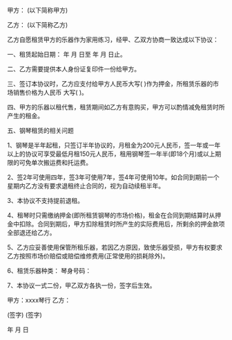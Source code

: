 
 


甲方： (以下简称甲方)


乙方： (以下简称乙方)


乙方自愿租赁甲方的乐器作为家用练习，经甲、乙双方协商一致达成以下协议：


一、租赁起始日期： 年 月 日至 年 月 日止。


二、乙方需要提供本人身份证复印件一份给甲方。


三、签订本协议时，乙方应支付给甲方人民币大写( )作为押金，所租赁乐器的市场销售价格为人民币 大写( )。


四、甲方的乐器以租代售，租赁期间如乙方有意购买，甲方可以酌情减免租赁时所产生的租金。


五、钢琴租赁的相关问题


1、钢琴是半年起租，只签订半年协议的，月租金为200元人民币，签一年或一年以上的协议可享受最低月租150元人民币，租用钢琴签一年半(即18个月)或以上期限的可免单次搬运费和托运费。


2、签2年可使用四年，签3年可使用7年，签4年可使用10年。如合同到期前一个星期内乙方没有要求退租终止合同的，视为自动续租半年。


3、本协议不支持提前退租。


4、租琴时只需缴纳押金(即所租赁钢琴的市场价格)，租金在合同到期结算时从押金中扣除。合同到期后，甲方扣除租赁时所产生的实际费用后，所剩余的押金款项全部退还给乙方。


5、乙方应妥善使用保管所租乐器，若因乙方原因，致使乐器受损，甲方有权要求乙方按照市场价赔偿或赔偿维修费用(正常使用的损耗除外)。


6、租赁乐器种类： 琴身号码：


7、本协议一式二份，甲乙双方各执一份，签字后生效。


甲方：xxxx琴行 乙方：


(签字) (签字)


年 月 日
 


 

 
 
 
 
 
  


  
 

  


  


  
 
 
 
 

